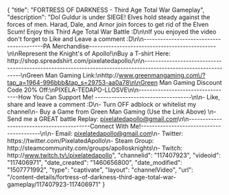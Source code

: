 {
    "title": "FORTRESS OF DARKNESS - Third Age Total War Gameplay",
    "description": "Dol Guldur is under SIEGE!  Elves hold steady against the forces of men.  Harad, Dale, and Arnor join forces to get rid of the Elven Scum!  Enjoy this Third Age Total War Battle :D\n\nIf you enjoyed the video don't forget to Like and Leave a comment :D\n\n-----------------------------------------PA Merchandise----------------------------------------------\n\nRepresent the Knight's of Apollo!\nBuy a T-shirt Here: http:\/\/shop.spreadshirt.com\/pixelatedapollo\/\n\n---------------------------------------------------------------------------------------------------------------\nGreen Man Gaming Link:\nhttp:\/\/www.greenmangaming.com\/?tap_a=1964-996bbb&tap_s=29753-aa0a78\n\nGreen Man Gaming Discount Code 20% Off:\nPIXELA-TEDAPO-LLOSVE\n\n----------------------------------How You Can Support Me! -----------------------------------\n\n- Like, share and leave a comment :D\n- Turn OFF adblock or whitelist my channel\n- Buy a Game from Green Man Gaming (Use the Link Above) \n- Send me a GREAT battle Replay: pixelatedapollo@gmail.com\n\n------------------------------------------Connect With Me!-----------------------------------------\n\n- Email: pixelatedapollo@gmail.com\n- Twitter: https:\/\/twitter.com\/PixelatedApollo\n- Steam Group:  http:\/\/steamcommunity.com\/groups\/apollosknights\n- Twitch: http:\/\/www.twitch.tv\/pixelatedapollo",
    "channelid": "117407923",
    "videoid": "117406971",
    "date_created": "1460656800",
    "date_modified": "1507771992",
    "type": "captivate",
    "layout": "channelVideo",
    "url": "\/content-details\/fortress-of-darkness-third-age-total-war-gameplay\/117407923-117406971"
}